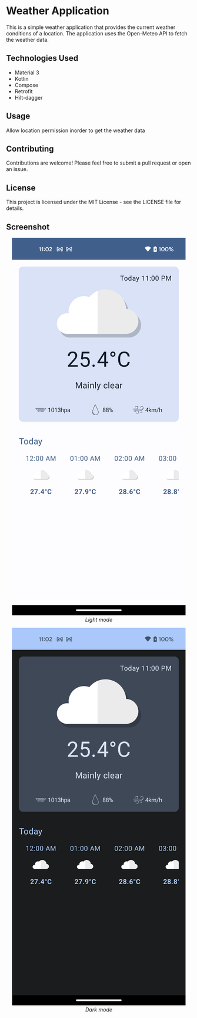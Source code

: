 # Weather Application

This is a simple weather application that provides the current weather conditions of a location. The application uses the Open-Meteo API to fetch the weather data.

## Technologies Used
- Material 3
- Kotlin
- Compose
- Retrofit
- Hilt-dagger

## Usage
Allow location permission inorder to get the weather data

## Contributing
Contributions are welcome! Please feel free to submit a pull request or open an issue.

## License
This project is licensed under the MIT License - see the LICENSE file for details.

## Screenshot
<p align="center">
  <img src="app/src/main/res/assets/light-screenshot.png" alt="Screenshot of the application in light mode">
  <br>
  <em>Light mode</em>
</p>

<p align="center">
  <img src="app/src/main/res/assets/dark-screenshot.png" alt="Screenshot of the application in dark mode">
  <br>
  <em>Dark mode</em>
</p>
